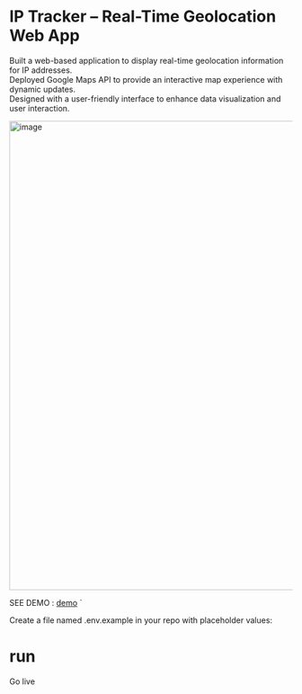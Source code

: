 # IP Tracker – Real-Time Geolocation Web App

Built a web-based application to display real-time geolocation information for IP addresses.  
Deployed Google Maps API to provide an interactive map experience with dynamic updates.  
Designed with a user-friendly interface to enhance data visualization and user interaction. 

<img width="875" height="835" alt="image" src="https://github.com/user-attachments/assets/be2d51a2-7c28-442e-b489-9df15641135f" />


SEE DEMO : [demo](https://snh078.github.io/ip--open-location-tracker-/)
`

Create a file named .env.example in your repo with placeholder values:
# run
Go live 

